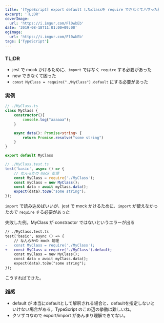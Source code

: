 ```yaml
---
title: '[TypeScript] export default したclassを require できなくてハマった話'
excerpt: 'TL;DR'
coverImage: 
  url: 'https://i.imgur.com/Fl0wbEb'
date: '2019-08-18T11:01:00+09:00'
ogImage:
  url: 'https://i.imgur.com/Fl0wbEb'
tags: ['TypeScript']
---
```


### TL;DR

*   jest で mock かけるために、`import` ではなく `require` する必要があった
*   new できなくて困った
*   `const MyClass = require("./MyClass").default` にする必要があった

### 実例

```ts
// ./MyClass.ts
class MyClass {
	constructor(){
		console.log("aaaaaa");
	}

	async data(): Promise<string> {
		return Promise.resolve("some string")
	}
}

export default MyClass

// ./MyClass.test.ts
test('basic', async () => {
	// なんらかの mock 処理    
	const MyClass = require('./MyClass');
	const myClass = new MyClass();    
	const data = await myClass.data();    
	expect(data).toBe("some string");
});
```


`import` で読み込めばいいが、jest で mock かけるために、`import` が使えなかったので `require` する必要があった

失敗した例。MyClass が constractor ではないというエラーが出る

```diff
// ./MyClass.test.ts
test('basic', async () => {
	// なんらかの mock 処理    
-	const MyClass = require('./MyClass');
+	const MyClass = require('./MyClass').default;
	const myClass = new MyClass();    
	const data = await myClass.data();    
	expect(data).toBe("some string");
});
```

こうすればできた。

### 雑感

*   default が 本当にdefaultとして解釈される場合と、defaultを指定しないといけない場合がある。TypeScript のこの辺の挙動は難しいね。
*   クソザコなので export/import があんまり理解できてない。
